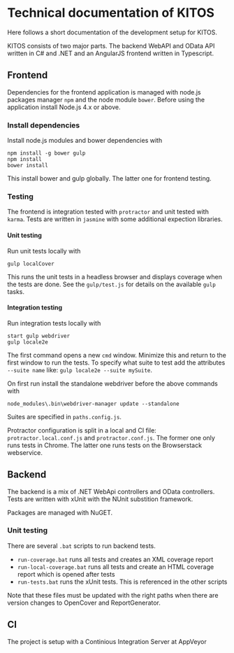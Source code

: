 # Technical documentation of KITOS

Here follows a short documentation of the development setup for KITOS.

KITOS consists of two major parts. The backend WebAPI and OData API written in C# and .NET and an AngularJS frontend written in Typescript.

## Frontend

Dependencies for the frontend application is managed with node.js packages manager `npm` and the node module `bower`.
Before using the application install Node.js 4.x or above.

### Install dependencies
Install node.js modules and bower dependencies with

```
npm install -g bower gulp
npm install
bower install
```

This install bower and gulp globally. The latter one for frontend testing.

### Testing

The frontend is integration tested with `protractor` and unit tested with `karma`. Tests are written in `jasmine` with some additional expection libraries.

#### Unit testing
Run unit tests locally with
```
gulp localCover
```
This runs the unit tests in a headless browser and displays coverage when the tests are done. See the `gulp/test.js` for details on the available `gulp` tasks.

#### Integration testing
Run integration tests locally with

```
start gulp webdriver
gulp locale2e
```

The first command opens a new `cmd` window. Minimize this and return to the first window to run the tests.
To specify what suite to test add the attributes `--suite name` like: `gulp locale2e --suite mySuite`.

On first run install the standalone webdriver before the above commands with
```
node_modules\.bin\webdriver-manager update --standalone
```

Suites are specified in `paths.config.js`.

Protractor configuration is split in a local and CI file: `protractor.local.conf.js` and `protractor.conf.js`. The former one only runs tests in Chrome. The latter one runs tests on the Browserstack webservice.

## Backend
The backend is a mix of .NET WebApi controllers and OData controllers. Tests are written with xUnit with the NUnit substition framework.

Packages are managed with NuGET.

### Unit testing

There are several `.bat` scripts to run backend tests. 

 * `run-coverage.bat` runs all tests and creates an XML coverage report
 * `run-local-coverage.bat` runs all tests and create an HTML coverage report which is opened after tests
 * `run-tests.bat` runs the xUnit tests. This is referenced in the other scripts
 
Note that these files must be updated with the right paths when there are version changes to OpenCover and ReportGenerator.

## CI
The project is setup with a Continious Integration Server at AppVeyor

